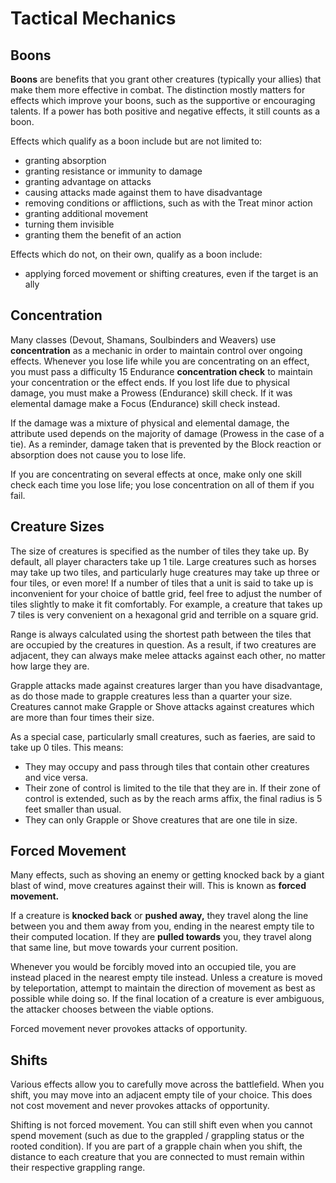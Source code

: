 # Tactical Mechanics

## Boons
**Boons** are benefits that you grant other creatures (typically your allies) that make them more effective in combat. The distinction mostly matters for effects which improve your boons, such as the supportive or encouraging talents. If a power has both positive and negative effects, it still counts as a boon.

Effects which qualify as a boon include but are not limited to:
* granting absorption
* granting resistance or immunity to damage
* granting advantage on attacks
* causing attacks made against them to have disadvantage
* removing conditions or afflictions, such as with the Treat minor action
* granting additional movement
* turning them invisible
* granting them the benefit of an action

Effects which do not, on their own, qualify as a boon include:
* applying forced movement or shifting creatures, even if the target is an ally

## Concentration
Many classes (Devout, Shamans, Soulbinders and Weavers) use **concentration** as a mechanic in order to maintain control over ongoing effects. Whenever you lose life while you are concentrating on an effect, you must pass a difficulty 15 Endurance **concentration check** to maintain your concentration or the effect ends. If you lost life due to physical damage, you must make a Prowess (Endurance) skill check. If it was elemental damage make a Focus (Endurance) skill check instead.

If the damage was a mixture of physical and elemental damage, the attribute used depends on the majority of damage (Prowess in the case of a tie). As a reminder, damage taken that is prevented by the Block reaction or absorption does not cause you to lose life.

If you are concentrating on several effects at once, make only one skill check each time you lose life; you lose concentration on all of them if you fail.

## Creature Sizes
The size of creatures is specified as the number of tiles they take up. By default, all player characters take up 1 tile. Large creatures such as horses may take up two tiles, and particularly huge creatures may take up three or four tiles, or even more! If a number of tiles that a unit is said to take up is inconvenient for your choice of battle grid, feel free to adjust the number of tiles slightly to make it fit comfortably. For example, a creature that takes up 7 tiles is very convenient on a hexagonal grid and terrible on a square grid.

Range is always calculated using the shortest path between the tiles that are occupied by the creatures in question. As a result, if two creatures are adjacent, they can always make melee attacks against each other, no matter how large they are. 

Grapple attacks made against creatures larger than you have disadvantage, as do those made to grapple creatures less than a quarter your size. Creatures cannot make Grapple or Shove attacks against creatures which are more than four times their size.

As a special case, particularly small creatures, such as faeries, are said to take up 0 tiles. This means:
* They may occupy and pass through tiles that contain other creatures and vice versa.
* Their zone of control is limited to the tile that they are in. If their zone of control is extended, such as by the reach arms affix, the final radius is 5 feet smaller than usual.
* They can only Grapple or Shove creatures that are one tile in size.

## Forced Movement
Many effects, such as shoving an enemy or getting knocked back by a giant blast of wind, move creatures against their will. This is known as **forced movement.**

If a creature is **knocked back** or **pushed away,** they travel along the line between you and them away from you, ending in the nearest empty tile to their computed location. If they are **pulled towards** you, they travel along that same line, but move towards your current position.

Whenever you would be forcibly moved into an occupied tile, you are instead placed in the nearest empty tile instead. Unless a creature is moved by teleportation, attempt to maintain the direction of movement as best as possible while doing so. If the final location of a creature is ever ambiguous, the attacker chooses between the viable options.

Forced movement never provokes attacks of opportunity.

## Shifts
Various effects allow you to carefully move across the battlefield. When you shift, you may move into an adjacent empty tile of your choice. This does not cost movement and never provokes attacks of opportunity.

Shifting is not forced movement. You can still shift even when you cannot spend movement (such as due to the grappled / grappling status or the rooted condition). If you are part of a grapple chain when you shift, the distance to each creature that you are connected to must remain within their respective grappling range.
